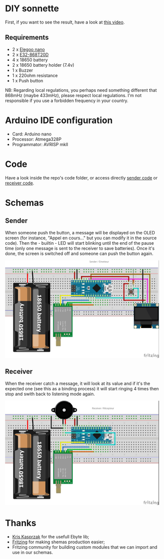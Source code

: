 # DIY sonnette

First, if you want to see the result, have a look at [this video](https://youtu.be/OrXuBeXwijw).

## Requirements

- 2 x [Elegoo nano](https://www.elegoo.com/products/elegoo-nano-v3-0)
- 2 x [E32-868T20D](https://www.ebyte.com/en/product-view-news.aspx?id=132)
- 4 x 18650 battery
- 2 x 18650 battery holder (7.4v)
- 1 x Buzzer
- 1 x 220ohm resistance
- 1 x Push button

NB: Regarding local regulations, you perhaps need something different that 868mHz (maybe 433mHz), please respect local regulations. I'm not responsible if you use a forbidden frequency in your country.

# Arduino IDE configuration

- Card: Arduino nano
- Processor: Atmega328P
- Programmator: AVRISP mkll

# Code

Have a look inside the repo's code folder, or access directly [sender code](code/sender/sender.ino) or [receiver code](code/receiver/receiver.ino).

# Schemas

## Sender

When someone push the button, a message will be displayed on the OLED screen (for instance, "Appel en cours..." but you can modify it in the source code). Then the - builtin - LED will start blinking until the end of the pause time (only one message is sent to the receiver to save batteries). Once it's done, the screen is switched off and someone can push the button again.

![Sender](medias/sender.jpg?raw=true "Sender")

## Receiver

When the receiver catch a message, it will look at its value and if it's the expected one (see this as a binding process) it will start ringing 4 times then stop and swith back to listening mode again.

![Receiver](medias/receiver.jpg?raw=true "Receiver")

# Thanks

- [Kris Kasprzak](https://github.com/KrisKasprzak/EBYTE) for the usefull Ebyte lib;
- [Fritzing](https://fritzing.org/) for making shemas production easier;
- Fritzing community for building custom modules that we can import and use in our schemas. 